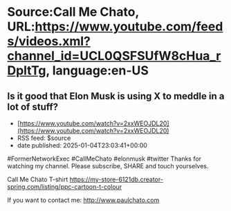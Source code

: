 # Source:Call Me Chato, URL:https://www.youtube.com/feeds/videos.xml?channel_id=UCL0QSFSUfW8cHua_rDpltTg, language:en-US

## Is it good that Elon Musk is using X to meddle in a lot of stuff?
 - [https://www.youtube.com/watch?v=2xxWEOJDL20](https://www.youtube.com/watch?v=2xxWEOJDL20)
 - RSS feed: $source
 - date published: 2025-01-04T23:03:41+00:00

#FormerNetworkExec #CallMeChato #elonmusk #twitter 
Thanks for watching my channel. Please subscribe, SHARE and touch yourselves.

Call Me Chato T-shirt
https://my-store-6121db.creator-spring.com/listing/ppc-cartoon-t-colour

If you want to contact me:
http://www.paulchato.com

